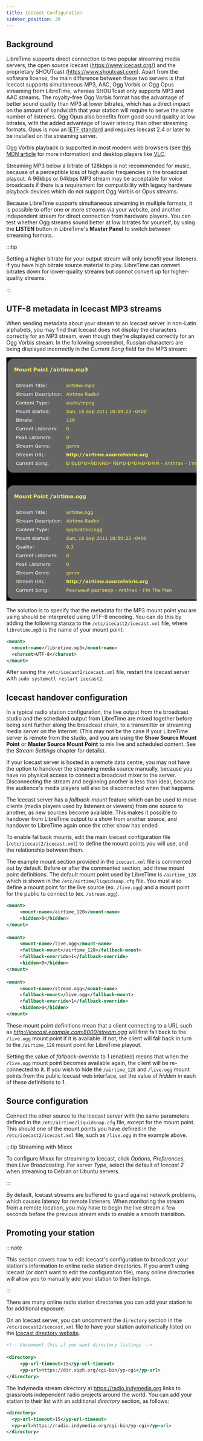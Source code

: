 ```yaml
---
title: Icecast Configuration
sidebar_position: 30
---
```


## Background

LibreTime supports direct connection to two popular streaming media servers, the open source Icecast (https://www.icecast.org/) and the proprietary SHOUTcast (https://www.shoutcast.com). Apart from the software license, the main difference between these two servers is that Icecast supports simultaneous MP3, AAC, Ogg Vorbis or Ogg Opus streaming from LibreTime, whereas SHOUTcast only supports MP3 and AAC streams. The royalty-free Ogg Vorbis format has the advantage of better sound quality than MP3 at lower bitrates, which has a direct impact on the amount of bandwidth that your station will require to serve the same number of listeners. Ogg Opus also benefits from good sound quality at low bitrates, with the added advantage of lower latency than other streaming formats. Opus is now an [IETF standard](https://datatracker.ietf.org/doc/html/rfc6716) and requires Icecast 2.4 or later to be installed on the streaming server.

Ogg Vorbis playback is supported in most modern web browsers (see [this MDN article](https://developer.mozilla.org/en-US/docs/Web/Media/Formats/Audio_codecs#opus) for more information) and desktop players like [VLC](https://www.videolan.org/vlc/).

Streaming MP3 below a bitrate of 128kbps is not recommended for music, because of a perceptible loss of high audio frequencies in the broadcast playout. A 96kbps or 64kbps MP3 stream may be acceptable for voice broadcasts if there is a requirement for compatibility with legacy hardware playback devices which do not support Ogg Vorbis or Opus streams.

Because LibreTime supports simultaneous streaming in multiple formats, it is possible to offer one or more streams via your website, and another independent stream for direct connection from hardware players. You can test whether Ogg streams sound better at low bitrates for yourself, by using the **LISTEN** button in LibreTime's **Master Panel** to switch between streaming formats.

:::tip

Setting a higher bitrate for your output stream will only benefit your listeners if you have high bitrate source material to play. LibreTime can convert bitrates down for lower-quality streams but _cannot_ convert up for higher-quality streams.

:::

## UTF-8 metadata in Icecast MP3 streams

When sending metadata about your stream to an Icecast server in non-Latin alphabets, you may find that Icecast does not display the characters correctly for an MP3 stream, even though they're displayed correctly for an Ogg Vorbis stream. In the following screenshot, Russian characters are being displayed incorrectly in the _Current Song_ field for the MP3 stream:

![](./icecast-screenshot223-icecast_utf-8_metadata.png)

The solution is to specify that the metadata for the MP3 mount point you are using should be interpreted using UTF-8 encoding. You can do this by adding the following stanza to the `/etc/icecast2/icecast.xml` file, where `libretime.mp3` is the name of your mount point:

```xml
<mount>
  <mount-name>/libretime.mp3</mount-name>
  <charset>UTF-8</charset>
</mount>
```

After saving the `/etc/icecast2/icecast.xml` file, restart the Icecast server with `sudo systemctl restart icecast2`.

## Icecast handover configuration

In a typical radio station configuration, the live output from the broadcast studio and the scheduled output from LibreTime are mixed together before being sent further along the broadcast chain, to a transmitter or streaming media server on the Internet. (This may not be the case if your LibreTime server is remote from the studio, and you are using the **Show Source Mount Point** or **Master Source Mount Point** to mix live and scheduled content. See the _Stream Settings_ chapter for details).

If your Icecast server is hosted in a remote data centre, you may not have the option to handover the streaming media source manually, because you have no physical access to connect a broadcast mixer to the server. Disconnecting the stream and beginning another is less than ideal, because the audience's media players will also be disconnected when that happens.

The Icecast server has a _fallback-mount_ feature which can be used to move clients (media players used by listeners or viewers) from one source to another, as new sources become available. This makes it possible to handover from LibreTime output to a show from another source, and handover to LibreTime again once the other show has ended.

To enable fallback mounts, edit the main Icecast configuration file (`/etc/icecast2/icecast.xml`) to define the mount points you will use, and the relationship between them.

The example mount section provided in the `icecast.xml` file is commented out by default. Before or after the commented section, add three mount point definitions. The default mount point used by LibreTime is `/airtime_128` which is shown in the `/etc/airtime/liquidsoap.cfg` file. You must also define a mount point for the live source (ex. `/live.ogg`) and a mount point for the public to connect to (ex. `/stream.ogg`).

```xml title="/etc/icecast2/icecast.xml"
<mount>
     <mount-name>/airtime_128</mount-name>
     <hidden>0</hidden>
</mount>

<mount>
     <mount-name>/live.ogg</mount-name>
     <fallback-mount>/airtime_128</fallback-mount>
     <fallback-override>1</fallback-override>
     <hidden>0</hidden>
</mount>

<mount>
     <mount-name>/stream.ogg</mount-name>
     <fallback-mount>/live.ogg</fallback-mount>
     <fallback-override>1</fallback-override>
     <hidden>0</hidden>
</mount>
```

These mount point definitions mean that a client connecting to a URL such as *http://icecast.example.com:8000/stream.ogg* will first fall back to the `/live.ogg` mount point if it is available. If not, the client will fall back in turn to the `/airtime_128` mount point for LibreTime playout.

Setting the value of _fallback-override_ to 1 (enabled) means that when the `/live.ogg` mount point becomes available again, the client will be re-connected to it. If you wish to hide the `/airtime_128` and `/live.ogg` mount points from the public Icecast web interface, set the value of _hidden_ in each of these definitions to 1.

## Source configuration

Connect the other source to the Icecast server with the same parameters defined in the `/etc/airtime/liquidsoap.cfg` file, except for the mount point. This should one of the mount points you have defined in the `/etc/icecast2/icecast.xml` file, such as `/live.ogg` in the example above.

:::tip Streaming with Mixxx

To configure Mixxx for streaming to Icecast, click _Options_, _Preferences_, then _Live Broadcasting_. For server _Type_, select the default of _Icecast 2_ when streaming to Debian or Ubuntu servers.

:::

By default, Icecast streams are buffered to guard against network problems, which causes latency for remote listeners. When monitoring the stream from a remote location, you may have to begin the live stream a few seconds before the previous stream ends to enable a smooth transition.

## Promoting your station

:::note

This section covers how to edit Icecast's configuration to broadcast your station's information to online radio station directories. If you aren't using Icecast (or don't want to edit the configuration file), many online directories will allow you to manually add your station to their listings.

:::

There are many online radio station directories you can add your station to for additional exposure.

On an Icecast server, you can uncomment the `directory` section in the `/etc/icecast2/icecast.xml` file to have
your station automatically listed on the [Icecast directory website](https://dir.xiph.org/).

```xml
<!-- Uncomment this if you want directory listings -->

<directory>
     <yp-url-timeout>15</yp-url-timeout>
     <yp-url>https://dir.xiph.org/cgi-bin/yp-cgi</yp-url>
</directory>
```

The Indymedia stream directory at https://radio.indymedia.org links to grassroots independent radio projects around the world. You can add your station to their list with an additional _directory_ section, as follows:

```xml
<directory>
  <yp-url-timeout>15</yp-url-timeout>
  <yp-url>https://radio.indymedia.org/cgi-bin/yp-cgi</yp-url>
</directory>
```
